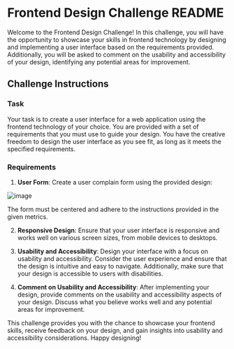 # Frontend Design Challenge README

Welcome to the Frontend Design Challenge! In this challenge, you will have the opportunity to showcase your skills in frontend technology by designing and implementing a user interface based on the requirements provided. Additionally, you will be asked to comment on the usability and accessibility of your design, identifying any potential areas for improvement.

## Challenge Instructions

### Task

Your task is to create a user interface for a web application using the frontend technology of your choice. You are provided with a set of requirements that you must use to guide your design. You have the creative freedom to design the user interface as you see fit, as long as it meets the specified requirements.

### Requirements

1. **User Form**: Create a user complain form using the provided design:

![image](https://github.com/esedsl/ESED-FRONTEND-CHALLENGE/assets/46220983/4c2f2ffe-156b-49bb-a7f4-a4d929c99512)


The form must be centered and adhere to the instructions provided in the given metrics.

2. **Responsive Design**: Ensure that your user interface is responsive and works well on various screen sizes, from mobile devices to desktops.

3. **Usability and Accessibility**: Design your interface with a focus on usability and accessibility. Consider the user experience and ensure that the design is intuitive and easy to navigate. Additionally, make sure that your design is accessible to users with disabilities.

4. **Comment on Usability and Accessibility**: After implementing your design, provide comments on the usability and accessibility aspects of your design. Discuss what you believe works well and any potential areas for improvement.

This challenge provides you with the chance to showcase your frontend skills, receive feedback on your design, and gain insights into usability and accessibility considerations.
Happy designing!
